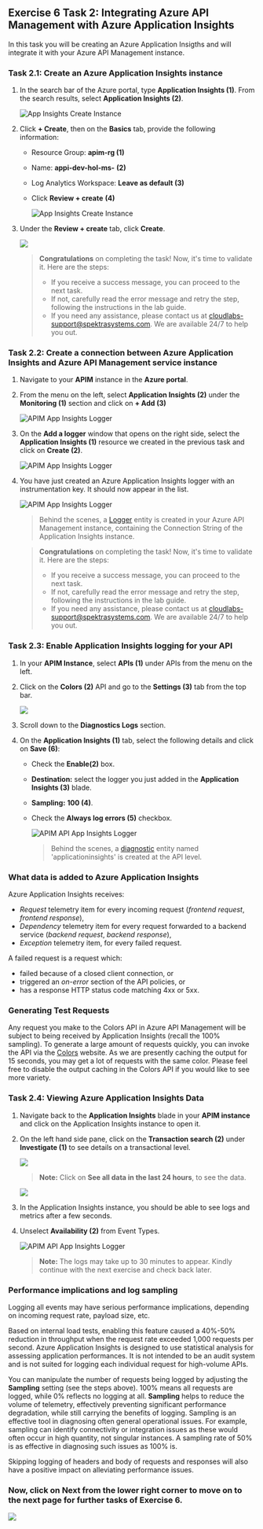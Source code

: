 ## Exercise 6 Task 2: Integrating Azure API Management with Azure Application Insights

In this task you will be creating an Azure Application Insigths and will integrate it with your Azure API Management instance.

### Task 2.1: Create an Azure Application Insights instance

1. In the search bar of the Azure portal, type **Application Insights (1)**. From the search results, select **Application Insights (2)**.

    ![App Insights Create Instance](media/04a.png)

2. Click **+ Create**, then on the **Basics** tab, provide the following information:

    - Resource Group: **apim-rg (1)**
     
    - Name: **appi-dev-hol-ms-<inject key="Deployment ID" enableCopy="false" />** **(2)**

    - Log Analytics Workspace: **Leave as default (3)**

    - Click **Review + create** **(4)**

        ![App Insights Create Instance](media/E6T2.1S2-0309.png)

3. Under the **Review + create** tab, click **Create**.

    ![](media/p19t2.1p3)

   > **Congratulations** on completing the task! Now, it's time to validate it. Here are the steps:
   > - If you receive a success message, you can proceed to the next task.
   > - If not, carefully read the error message and retry the step, following the instructions in the lab guide. 
   > - If you need any assistance, please contact us at cloudlabs-support@spektrasystems.com. We are available 24/7 to help you out.

    <validation step="c50fd98d-9969-4471-95d7-ae0959ed081f" />

### Task 2.2: Create a connection between Azure Application Insights and Azure API Management service instance

1. Navigate to your **APIM** instance in the **Azure portal**.

2. From the menu on the left, select **Application Insights (2)** under the **Monitoring (1)** section and click on **+ Add (3)**

      ![APIM App Insights Logger](media/E6T2.2S2-0309.png)

3. On the **Add a logger** window that opens on the right side, select the **Application Insights (1)** resource we created in the previous task and click on **Create (2)**.

     ![APIM App Insights Logger](media/E6T2.2S3-0309.png)
   
4. You have just created an Azure Application Insights logger with an instrumentation key. It should now appear in the list.

    ![APIM App Insights Logger](media/08a.png)

    > Behind the scenes, a [Logger](https://learn.microsoft.com/en-us/rest/api/apimanagement/logger/create-or-update?view=rest-apimanagement-2024-05-01&tabs=HTTP) entity is created in your Azure API Management instance, containing the Connection String of the Application Insights instance.

   > **Congratulations** on completing the task! Now, it's time to validate it. Here are the steps:
   > - If you receive a success message, you can proceed to the next task.
   > - If not, carefully read the error message and retry the step, following the instructions in the lab guide. 
   > - If you need any assistance, please contact us at cloudlabs-support@spektrasystems.com. We are available 24/7 to help you out.

    <validation step="65dfec7c-e946-478a-8012-7430913523bd" />

### Task 2.3: Enable Application Insights logging for your API

1. In your **APIM Instance**, select **APIs (1)** under APIs from the menu on the left.

2. Click on the **Colors (2)** API and go to the **Settings (3)** tab from the top bar.

    ![](media/p19t2.3p2.png)

4. Scroll down to the **Diagnostics Logs** section.

5. On the **Application Insights (1)** tab, select the following details and click on **Save (6)**: 

    - Check the **Enable(2)** box.
    
    - **Destination:** select the logger you just added in the **Application Insights (3)** blade.

    - **Sampling:** **100 (4)**.

    - Check the **Always log errors (5)** checkbox.

      ![APIM API App Insights Logger](media/E6T2.3S4-0309.png)

      > Behind the scenes, a [diagnostic](https://learn.microsoft.com/en-us/rest/api/apimanagement/diagnostic/create-or-update?view=rest-apimanagement-2024-05-01&tabs=HTTP) entity named 'applicationinsights' is created at the API level.

### What data is added to Azure Application Insights

Azure Application Insights receives:

- *Request* telemetry item for every incoming request (*frontend request*, *frontend response*),
- *Dependency* telemetry item for every request forwarded to a backend service (*backend request*, *backend response*),
- *Exception* telemetry item, for every failed request.

A failed request is a request which:

- failed because of a closed client connection, or
- triggered an *on-error* section of the API policies, or
- has a response HTTP status code matching 4xx or 5xx.

### Generating Test Requests

Any request you make to the Colors API in Azure API Management will be subject to being received by Application Insights (recall the 100% sampling). To generate a large amount of requests quickly, you can invoke the API via the [Colors](https://colors-web.azurewebsites.net) website. As we are presently caching the output for 15 seconds, you may get a lot of requests with the same color. Please feel free to disable the output caching in the Colors API if you would like to see more variety.

### Task 2.4: Viewing Azure Application Insights Data

1. Navigate back to the **Application Insights** blade in your **APIM instance** and click on the Application Insights instance to open it.

1. On the left hand side pane, click on the **Transaction search (2)** under **Investigate (1)** to see details on a transactional level.

    ![](media/E6T2.4S2-0309.png)

    >**Note:** Click on **See all data in the last 24 hours**, to see the data.

    ![](media/p19t2.4p2.png)

1. In the Application Insights instance, you should be able to see logs and metrics after a few seconds.

1. Unselect **Availability (2)** from Event Types.

    ![APIM API App Insights Logger](media/E6T2.4S4-0309.png)

    > **Note:** The logs may take up to 30 minutes to appear. Kindly continue with the next exercise and check back later.

### Performance implications and log sampling

Logging all events may have serious performance implications, depending on incoming request rate, payload size, etc.

Based on internal load tests, enabling this feature caused a 40%-50% reduction in throughput when the request rate exceeded 1,000 requests per second. Azure Application Insights is designed to use statistical analysis for assessing application performances. It is not intended to be an audit system and is not suited for logging each individual request for high-volume APIs.

You can manipulate the number of requests being logged by adjusting the **Sampling** setting (see the steps above). 100% means all requests are logged, while 0% reflects no logging at all. **Sampling** helps to reduce the volume of telemetry, effectively preventing significant performance degradation, while still carrying the benefits of logging.
Sampling is an effective tool in diagnosing often general operational issues. For example, sampling can identify connectivity or integration issues as these would often occur in high quantity, not singular instances. A sampling rate of 50% is as effective in diagnosing such issues as 100% is.

Skipping logging of headers and body of requests and responses will also have a positive impact on alleviating performance issues.

### Now, click on Next from the lower right corner to move on to the next page for further tasks of Exercise 6.

  ![](../gs/media/nextpagetab.png)

